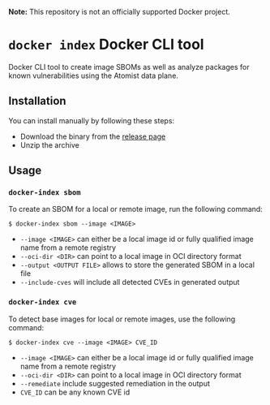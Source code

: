 **Note:** This repository is not an officially supported Docker project.

# `docker index` Docker CLI tool

Docker CLI tool to create image SBOMs as well as analyze packages for known vulnerabilities 
using the Atomist data plane.

## Installation

You can install manually by following these steps:

* Download the binary from the [release page](https://github.com/docker/index-cli-plugin/releases/latest)
* Unzip the archive

## Usage

### `docker-index sbom`

To create an SBOM for a local or remote image, run the following command:

```shell
$ docker-index sbom --image <IMAGE> 
```

* `--image <IMAGE>` can either be a local image id or fully qualified image name from a remote registry
* `--oci-dir <DIR>` can point to a local image in OCI directory format
* `--output <OUTPUT FILE>` allows to store the generated SBOM in a local file
* `--include-cves` will include all detected CVEs in generated output

### `docker-index cve`

To detect base images for local or remote images, use the following command:

```shell
$ docker-index cve --image <IMAGE> CVE_ID 
```

* `--image <IMAGE>` can either be a local image id or fully qualified image name from a remote registry
* `--oci-dir <DIR>` can point to a local image in OCI directory format
* `--remediate` include suggested remediation in the output
* `CVE_ID` can be any known CVE id

